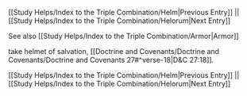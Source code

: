 [[Study Helps/Index to the Triple Combination/Helm|Previous Entry]]  ||  [[Study Helps/Index to the Triple Combination/Helorum|Next Entry]]

 See also [[Study Helps/Index to the Triple Combination/Armor|Armor]]

 take helmet of salvation, [[Doctrine and Covenants/Doctrine and Covenants/Doctrine and Covenants 27#^verse-18|D&C 27:18]].

[[Study Helps/Index to the Triple Combination/Helm|Previous Entry]]  ||  [[Study Helps/Index to the Triple Combination/Helorum|Next Entry]]